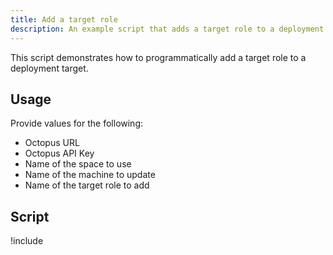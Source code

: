 ```yaml
---
title: Add a target role
description: An example script that adds a target role to a deployment target.
---
```


This script demonstrates how to programmatically add a target role to a deployment target.

## Usage

Provide values for the following:

- Octopus URL
- Octopus API Key
- Name of the space to use
- Name of the machine to update
- Name of the target role to add

## Script

!include <add-target-role-scripts>
